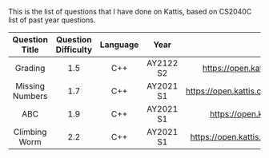 This is the list of questions that I have done on Kattis, based on CS2040C list of past year questions.

| Question Title  | Question Difficulty | Language |   Year    |                     Source                      |
| :-------------: | :-----------------: | :------: | :-------: | :---------------------------------------------: |
|     Grading     |         1.5         |   C++    | AY2122 S2 |    https://open.kattis.com/problems/grading     |
| Missing Numbers |         1.7         |   C++    | AY2021 S1 | https://open.kattis.com/problems/missingnumbers |
|       ABC       |         1.9         |   C++    | AY2021 S1 |      https://open.kattis.com/problems/abc       |
|  Climbing Worm  |         2.2         |   C++    | AY2021 S1 |  https://open.kattis.com/problems/climbingworm  |
